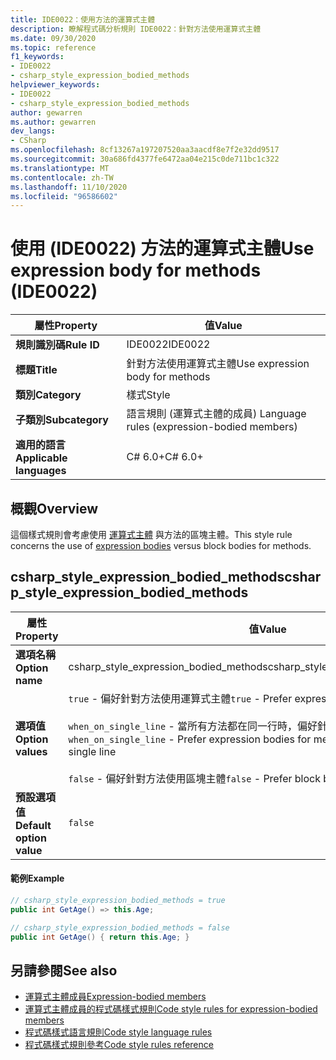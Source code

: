 ```yaml
---
title: IDE0022：使用方法的運算式主體
description: 瞭解程式碼分析規則 IDE0022：針對方法使用運算式主體
ms.date: 09/30/2020
ms.topic: reference
f1_keywords:
- IDE0022
- csharp_style_expression_bodied_methods
helpviewer_keywords:
- IDE0022
- csharp_style_expression_bodied_methods
author: gewarren
ms.author: gewarren
dev_langs:
- CSharp
ms.openlocfilehash: 8cf13267a197207520aa3aacdf8e7f2e32dd9517
ms.sourcegitcommit: 30a686fd4377fe6472aa04e215c0de711bc1c322
ms.translationtype: MT
ms.contentlocale: zh-TW
ms.lasthandoff: 11/10/2020
ms.locfileid: "96586602"
---
```

# <a name="use-expression-body-for-methods-ide0022"></a><span data-ttu-id="bdf8d-103">使用 (IDE0022) 方法的運算式主體</span><span class="sxs-lookup"><span data-stu-id="bdf8d-103">Use expression body for methods (IDE0022)</span></span>

|<span data-ttu-id="bdf8d-104">屬性</span><span class="sxs-lookup"><span data-stu-id="bdf8d-104">Property</span></span>|<span data-ttu-id="bdf8d-105">值</span><span class="sxs-lookup"><span data-stu-id="bdf8d-105">Value</span></span>|
|-|-|
| <span data-ttu-id="bdf8d-106">**規則識別碼**</span><span class="sxs-lookup"><span data-stu-id="bdf8d-106">**Rule ID**</span></span> | <span data-ttu-id="bdf8d-107">IDE0022</span><span class="sxs-lookup"><span data-stu-id="bdf8d-107">IDE0022</span></span> |
| <span data-ttu-id="bdf8d-108">**標題**</span><span class="sxs-lookup"><span data-stu-id="bdf8d-108">**Title**</span></span> | <span data-ttu-id="bdf8d-109">針對方法使用運算式主體</span><span class="sxs-lookup"><span data-stu-id="bdf8d-109">Use expression body for methods</span></span> |
| <span data-ttu-id="bdf8d-110">**類別**</span><span class="sxs-lookup"><span data-stu-id="bdf8d-110">**Category**</span></span> | <span data-ttu-id="bdf8d-111">樣式</span><span class="sxs-lookup"><span data-stu-id="bdf8d-111">Style</span></span> |
| <span data-ttu-id="bdf8d-112">**子類別**</span><span class="sxs-lookup"><span data-stu-id="bdf8d-112">**Subcategory**</span></span> | <span data-ttu-id="bdf8d-113">語言規則 (運算式主體的成員) </span><span class="sxs-lookup"><span data-stu-id="bdf8d-113">Language rules (expression-bodied members)</span></span> |
| <span data-ttu-id="bdf8d-114">**適用的語言**</span><span class="sxs-lookup"><span data-stu-id="bdf8d-114">**Applicable languages**</span></span> | <span data-ttu-id="bdf8d-115">C# 6.0+</span><span class="sxs-lookup"><span data-stu-id="bdf8d-115">C# 6.0+</span></span> |

## <a name="overview"></a><span data-ttu-id="bdf8d-116">概觀</span><span class="sxs-lookup"><span data-stu-id="bdf8d-116">Overview</span></span>

<span data-ttu-id="bdf8d-117">這個樣式規則會考慮使用 [運算式主體](../../../csharp/programming-guide/statements-expressions-operators/expression-bodied-members.md) 與方法的區塊主體。</span><span class="sxs-lookup"><span data-stu-id="bdf8d-117">This style rule concerns the use of [expression bodies](../../../csharp/programming-guide/statements-expressions-operators/expression-bodied-members.md) versus block bodies for methods.</span></span>

## <a name="csharp_style_expression_bodied_methods"></a><span data-ttu-id="bdf8d-118">csharp_style_expression_bodied_methods</span><span class="sxs-lookup"><span data-stu-id="bdf8d-118">csharp_style_expression_bodied_methods</span></span>

|<span data-ttu-id="bdf8d-119">屬性</span><span class="sxs-lookup"><span data-stu-id="bdf8d-119">Property</span></span>|<span data-ttu-id="bdf8d-120">值</span><span class="sxs-lookup"><span data-stu-id="bdf8d-120">Value</span></span>|
|-|-|
| <span data-ttu-id="bdf8d-121">**選項名稱**</span><span class="sxs-lookup"><span data-stu-id="bdf8d-121">**Option name**</span></span> | <span data-ttu-id="bdf8d-122">csharp_style_expression_bodied_methods</span><span class="sxs-lookup"><span data-stu-id="bdf8d-122">csharp_style_expression_bodied_methods</span></span>
| <span data-ttu-id="bdf8d-123">**選項值**</span><span class="sxs-lookup"><span data-stu-id="bdf8d-123">**Option values**</span></span> | <span data-ttu-id="bdf8d-124">`true` - 偏好針對方法使用運算式主體</span><span class="sxs-lookup"><span data-stu-id="bdf8d-124">`true` - Prefer expression bodies for methods</span></span><br /><br /><span data-ttu-id="bdf8d-125">`when_on_single_line` - 當所有方法都在同一行時，偏好針對方法使用運算式主體</span><span class="sxs-lookup"><span data-stu-id="bdf8d-125">`when_on_single_line` - Prefer expression bodies for methods when they will be a single line</span></span><br /><br /><span data-ttu-id="bdf8d-126">`false` - 偏好針對方法使用區塊主體</span><span class="sxs-lookup"><span data-stu-id="bdf8d-126">`false` - Prefer block bodies for methods</span></span> |
| <span data-ttu-id="bdf8d-127">**預設選項值**</span><span class="sxs-lookup"><span data-stu-id="bdf8d-127">**Default option value**</span></span> | `false` |

#### <a name="example"></a><span data-ttu-id="bdf8d-128">範例</span><span class="sxs-lookup"><span data-stu-id="bdf8d-128">Example</span></span>

```csharp
// csharp_style_expression_bodied_methods = true
public int GetAge() => this.Age;

// csharp_style_expression_bodied_methods = false
public int GetAge() { return this.Age; }
```

## <a name="see-also"></a><span data-ttu-id="bdf8d-129">另請參閱</span><span class="sxs-lookup"><span data-stu-id="bdf8d-129">See also</span></span>

- [<span data-ttu-id="bdf8d-130">運算式主體成員</span><span class="sxs-lookup"><span data-stu-id="bdf8d-130">Expression-bodied members</span></span>](../../../csharp/programming-guide/statements-expressions-operators/expression-bodied-members.md)
- [<span data-ttu-id="bdf8d-131">運算式主體成員的程式碼樣式規則</span><span class="sxs-lookup"><span data-stu-id="bdf8d-131">Code style rules for expression-bodied members</span></span>](expression-bodied-members.md)
- [<span data-ttu-id="bdf8d-132">程式碼樣式語言規則</span><span class="sxs-lookup"><span data-stu-id="bdf8d-132">Code style language rules</span></span>](language-rules.md)
- [<span data-ttu-id="bdf8d-133">程式碼樣式規則參考</span><span class="sxs-lookup"><span data-stu-id="bdf8d-133">Code style rules reference</span></span>](index.md)
